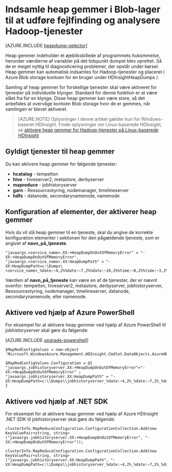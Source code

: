 <properties
    pageTitle="Fejlfinding og analysere Hadoop-tjenester med heap gemmer | Microsoft Azure"
    description="Automatisk indsamle heap gemmer for Hadoop-tjenester og placere i kontoen Azure Blob-lager til fejlfinding og analyse."
    services="hdinsight"
    documentationCenter=""
    tags="azure-portal"
    authors="mumian"
    manager="jhubbard"
    editor="cgronlun"/>

<tags
    ms.service="hdinsight"
    ms.workload="big-data"
    ms.tgt_pltfrm="na"
    ms.devlang="na"
    ms.topic="article"
    ms.date="10/19/2016"
    ms.author="jgao"/>


# <a name="collect-heap-dumps-in-blob-storage-to-debug-and-analyze-hadoop-services"></a>Indsamle heap gemmer i Blob-lager til at udføre fejlfinding og analysere Hadoop-tjenester

[AZURE.INCLUDE [heapdump-selector](../../includes/hdinsight-selector-heap-dump.md)]

Heap gemmer indeholder et øjebliksbillede af programmets hukommelse, herunder værdierne af variabler på det tidspunkt dumpet blev oprettet. Så de er meget nyttig til diagnosticering problemer, der opstår under kørsel. Heap gemmer kan automatisk indsamles for Hadoop-tjenester og placeret i Azure Blob storage kontoen for en bruger under HDInsightHeapDumps /. 

Samling af heap gemmer for forskellige tjenester skal være aktiveret for tjenester på individuelle klynger. Standard for denne funktion er at være slået fra for en klynge. Disse heap gemmer kan være store, så det anbefales at overvåge kontoen Blob storage hvor de er gemmes, når samlingen er blevet aktiveret.

> [AZURE.NOTE] Oplysninger i denne artikel gælder kun for Windows-baseret HDInsight. Finde oplysninger om Linux-baserede HDInsight, se [aktivere heap gemmer for Hadoop-tjenester på Linux-baserede HDInsight](hdinsight-hadoop-collect-debug-heap-dump-linux.md)

## <a name="eligible-services-for-heap-dumps"></a>Gyldigt tjenester til heap gemmer

Du kan aktivere heap gemmer for følgende tjenester:

*  **hcatalog** - tempelton
*  **hive** - hiveserver2, metastore, derbyserver
*  **mapreduce** - jobhistoryserver
*  **garn** - Ressourcestyring, nodemanager, timelineserver
*  **hdfs** - datanode, secondarynamenode, namenode

## <a name="configuration-elements-that-enable-heap-dumps"></a>Konfiguration af elementer, der aktiverer heap gemmer

Hvis du vil slå heap gemmer til en tjeneste, skal du angive de korrekte konfiguration elementer i sektionen for den pågældende tjeneste, som er angivet af **navn_på_tjeneste**.

    "javaargs.<service_name>.XX:+HeapDumpOnOutOfMemoryError" = "-XX:+HeapDumpOnOutOfMemoryError",
    "javaargs.<service_name>.XX:HeapDumpPath" = "-XX:HeapDumpPath=c:\Dumps\<service_name>_%date:~4,2%%date:~7,2%%date:~10,2%%time:~0,2%%time:~3,2%%time:~6,2%.hprof"

Værdien af **navn_på_tjeneste** kan være en af de tjenester, der er nævnt ovenfor: tempelton, hiveserver2, metastore, derbyserver, jobhistoryserver, Ressourcestyring, nodemanager, timelineserver, datanode, secondarynamenode, eller namenode.

## <a name="enable-using-azure-powershell"></a>Aktivere ved hjælp af Azure PowerShell

For eksempel for at aktivere heap gemmer ved hjælp af Azure PowerShell til jobhistoryserver skal gøre du følgende:

[AZURE.INCLUDE [upgrade-powershell](../../includes/hdinsight-use-latest-powershell.md)]

    $MapRedConfigValues = new-object 'Microsoft.WindowsAzure.Management.HDInsight.Cmdlet.DataObjects.AzureHDInsightMapReduceConfiguration'

    $MapRedConfigValues.Configuration = @{ "javaargs.jobhistoryserver.XX:+HeapDumpOnOutOfMemoryError"="-XX:+HeapDumpOnOutOfMemoryError" ; "javaargs.jobhistoryserver.XX:HeapDumpPath" = "-XX:HeapDumpPath=c:\\Dumps\\jobhistoryserver_%date:~4,2%_%date:~7,2%_%date:~10,2%_%time:~0,2%_%time:~3,2%_%time:~6,2%.hprof" }

## <a name="enable-using-net-sdk"></a>Aktivere ved hjælp af .NET SDK

For eksempel for at aktivere heap gemmer ved hjælp af Azure HDInsight .NET SDK til jobhistoryserver skal gøre du følgende:

    clusterInfo.MapReduceConfiguration.ConfigurationCollection.Add(new KeyValuePair<string, string>("javaargs.jobhistoryserver.XX:+HeapDumpOnOutOfMemoryError", "-XX:+HeapDumpOnOutOfMemoryError"));

    clusterInfo.MapReduceConfiguration.ConfigurationCollection.Add(new KeyValuePair<string, string>("javaargs.jobhistoryserver.XX:HeapDumpPath", "-XX:HeapDumpPath=c:\\Dumps\\jobhistoryserver_%date:~4,2%_%date:~7,2%_%date:~10,2%_%time:~0,2%_%time:~3,2%_%time:~6,2%.hprof"));
